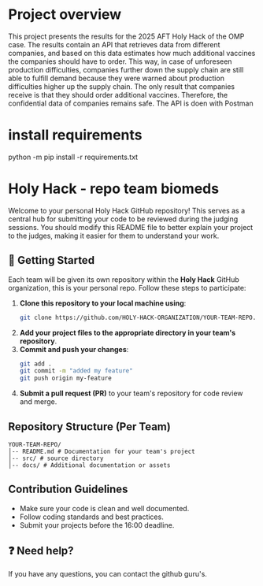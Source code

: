 # Project overview
This project presents the results for the 2025 AFT Holy Hack of the OMP case. The results contain an API that retrieves data from different companies, and based on this data estimates how much additional vaccines the companies should have to order. This way, in case of unforeseen production difficulties, companies further down the supply chain are still able to fulfill demand because they were warned about production difficulties higher up the supply chain. The only result that companies receive is that they should order additional vaccines. Therefore, the confidential data of companies remains safe.
The API is doen with Postman

# install requirements
python -m pip install -r requirements.txt

# Holy Hack - repo team biomeds

Welcome to your personal Holy Hack GitHub repository! This serves as a central hub for submitting your code to be reviewed during the judging sessions. You should modify this README file to better explain your project to the judges, making it easier for them to understand your work.

## 🚀 Getting Started

Each team will be given its own repository within the **Holy Hack** GitHub organization, this is your personal repo. Follow these steps to participate:

1. **Clone this repository to your local machine using**:
   ```sh
   git clone https://github.com/HOLY-HACK-ORGANIZATION/YOUR-TEAM-REPO.git
   ```
2. **Add your project files to the appropriate directory in your team's repository**.
3. **Commit and push your changes**:
   ```sh
   git add .
   git commit -m "added my feature"
   git push origin my-feature
   ```
4. **Submit a pull request (PR)** to your team's repository for code review and merge.

## Repository Structure (Per Team)

```
YOUR-TEAM-REPO/
│-- README.md # Documentation for your team's project
│-- src/ # source directory
│-- docs/ # Additional documentation or assets
```

## Contribution Guidelines

- Make sure your code is clean and well documented.
- Follow coding standards and best practices.
- Submit your projects before the 16:00 deadline.

## ❓ Need help?
If you have any questions, you can contact the github guru's.
